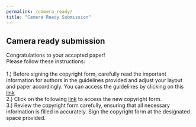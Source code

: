 ```yaml
---
permalink: /camera_ready/
title: "Camera Ready Submission"
---
```

## Camera ready submission

Congratulations to your accapted paper!<br> 
Please follow these instructions: 
<br> 
<br>
1.) Before signing the copyright form, carefully read the important information for authors in the guidelines provided and adjust your layout and paper accordingly. You can access the guidelines by clicking on this [link]()
<br>
2.) Click on the following [link]() to access the new copyright form.
<br>
3.) Review the copyright form carefully, ensuring that all necessary information is filled in accurately.
Sign the copyright form at the designated space provided.
<br>
